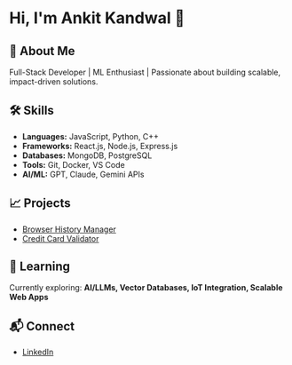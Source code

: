 # Hi, I'm Ankit Kandwal 👋

## 🚀 About Me
Full-Stack Developer | ML Enthusiast | Passionate about building scalable, impact-driven solutions.

## 🛠️ Skills
- **Languages:** JavaScript, Python, C++
- **Frameworks:** React.js, Node.js, Express.js
- **Databases:** MongoDB, PostgreSQL
- **Tools:** Git, Docker, VS Code
- **AI/ML:** GPT, Claude, Gemini APIs

## 📈 Projects
- [Browser History Manager](https://github.com/ankitkandwal-git/browser-history-TReact.Js)
- [Credit Card Validator](https://github.com/ankitkandwal-git/creditCard)

## 🌱 Learning
Currently exploring: **AI/LLMs, Vector Databases, IoT Integration, Scalable Web Apps**

## 📬 Connect
- [LinkedIn](https://www.linkedin.com/in/ankit-kandwal)
